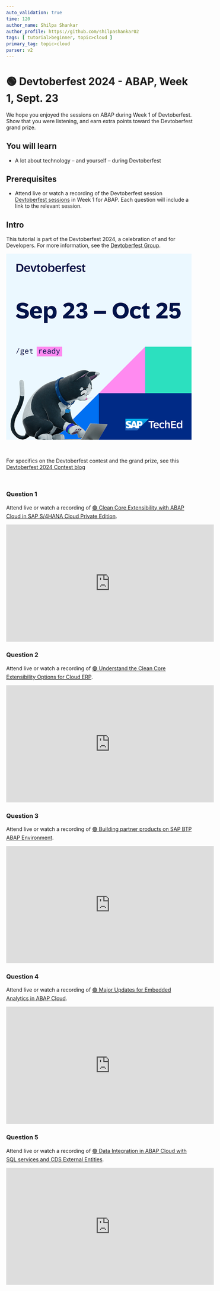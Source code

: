 ```yaml
---
auto_validation: true
time: 120
author_name: Shilpa Shankar
author_profile: https://github.com/shilpashankar02
tags: [ tutorial>beginner, topic>cloud ]
primary_tag: topic>cloud
parser: v2
---
```


# 🟢 Devtoberfest 2024 - ABAP, Week 1, Sept. 23
<!-- description --> We hope you enjoyed the sessions on ABAP during Week 1 of Devtoberfest. Show that you were listening, and earn extra points toward the Devtoberfest grand prize. 
 
## You will learn
- A lot about technology – and yourself – during Devtoberfest

## Prerequisites
- Attend live or watch a recording of the Devtoberfest session [Devtoberfest sessions](https://community.sap.com/t5/devtoberfest/eb-p/devtoberfest-events) in Week 1 for ABAP. Each question will include a link to the relevant session. 


## Intro
This tutorial is part of the Devtoberfest 2024, a celebration of and for Developers. For more information, see the [Devtoberfest Group](https://groups.community.sap.com/t5/devtoberfest/gh-p/Devtoberfest).

![Devtoberfest](promo-image-kasimir-square.png)

&nbsp;

For specifics on the Devtoberfest contest and the grand prize, see this [Devtoberfest 2024 Contest blog](https://community.sap.com/t5/devtoberfest-blog-posts/devtoberfest-2024-contest/ba-p/13781593)

&nbsp;

### Question 1 

Attend live or watch a recording of [🟢 Clean Core Extensibility with ABAP Cloud in SAP S/4HANA Cloud Private Edition](https://www.youtube.com/watch?v=HQPXI1Ba-Gk). 

<iframe width="560" height="315" src="https://www.youtube.com/embed/HQPXI1Ba-Gk" frameborder="0" allowfullscreen></iframe>

### Question 2 

Attend live or watch a recording of [🟢 Understand the Clean Core Extensibility Options for Cloud ERP](https://www.youtube.com/watch?v=q3mkqJE8wnk). 

<iframe width="560" height="315" src="https://www.youtube.com/embed/q3mkqJE8wnk" frameborder="0" allowfullscreen></iframe>

### Question 3 

Attend live or watch a recording of [🟢 Building partner products on SAP BTP ABAP Environment](https://www.youtube.com/watch?v=Pxb8NSAS9Vc). 

<iframe width="560" height="315" src="https://www.youtube.com/embed/Pxb8NSAS9Vc" frameborder="0" allowfullscreen></iframe>

### Question 4 

Attend live or watch a recording of [🟢 Major Updates for Embedded Analytics in ABAP Cloud](https://www.youtube.com/watch?v=5V5nFkhlJAg). 

<iframe width="560" height="315" src="https://www.youtube.com/embed/5V5nFkhlJAg" frameborder="0" allowfullscreen></iframe>

### Question 5 

Attend live or watch a recording of [🟢 Data Integration in ABAP Cloud with SQL services and CDS External Entities](https://www.youtube.com/watch?v=pu_aa-P3d2o). 

<iframe width="560" height="315" src="https://www.youtube.com/embed/pu_aa-P3d2o" frameborder="0" allowfullscreen></iframe>
